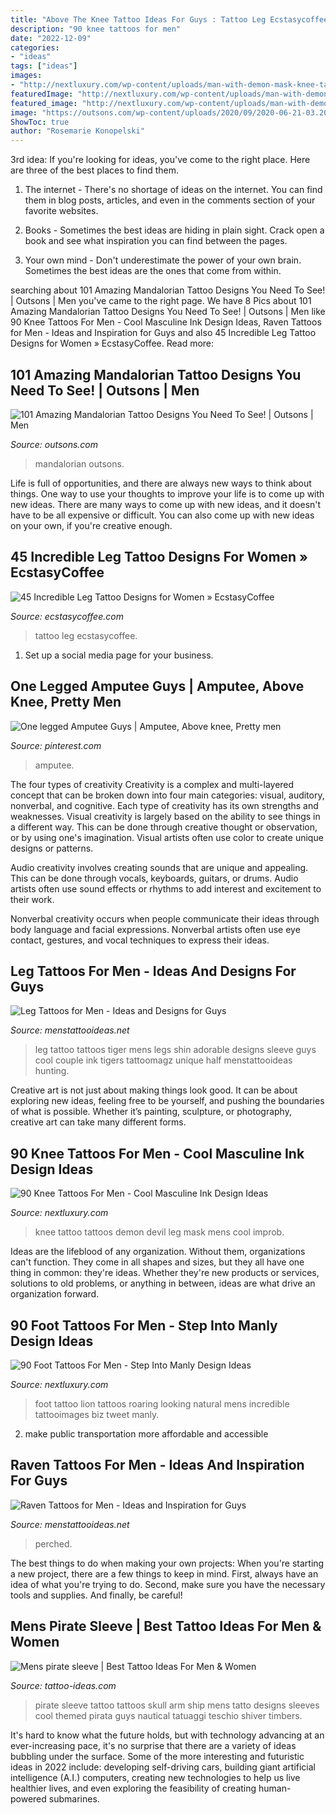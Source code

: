 ```yaml
---
title: "Above The Knee Tattoo Ideas For Guys : Tattoo Leg Ecstasycoffee"
description: "90 knee tattoos for men"
date: "2022-12-09"
categories:
- "ideas"
tags: ["ideas"]
images:
- "http://nextluxury.com/wp-content/uploads/man-with-demon-mask-knee-tattoo-design.jpg"
featuredImage: "http://nextluxury.com/wp-content/uploads/man-with-demon-mask-knee-tattoo-design.jpg"
featured_image: "http://nextluxury.com/wp-content/uploads/man-with-demon-mask-knee-tattoo-design.jpg"
image: "https://outsons.com/wp-content/uploads/2020/09/2020-06-21-03.20.30-2335898568446201461_mandaloriantattoo-1024x1024.jpg"
ShowToc: true
author: "Rosemarie Konopelski"
---
```



3rd idea:
If you're looking for ideas, you've come to the right place. Here are three of the best places to find them.
1. The internet - There's no shortage of ideas on the internet. You can find them in blog posts, articles, and even in the comments section of your favorite websites.

2. Books - Sometimes the best ideas are hiding in plain sight. Crack open a book and see what inspiration you can find between the pages.

3. Your own mind - Don't underestimate the power of your own brain. Sometimes the best ideas are the ones that come from within.

	

		
searching about 101 Amazing Mandalorian Tattoo Designs You Need To See! | Outsons | Men you've came to the right page. We have 8 Pics about 101 Amazing Mandalorian Tattoo Designs You Need To See! | Outsons | Men like 90 Knee Tattoos For Men - Cool Masculine Ink Design Ideas, Raven Tattoos for Men - Ideas and Inspiration for Guys and also 45 Incredible Leg Tattoo Designs for Women » EcstasyCoffee. Read more:
		
    
## 101 Amazing Mandalorian Tattoo Designs You Need To See! | Outsons | Men

<img loading=lazy src="https://outsons.com/wp-content/uploads/2020/09/2020-06-21-03.20.30-2335898568446201461_mandaloriantattoo-1024x1024.jpg" onerror="this.onerror=null;this.src='https://tse2.mm.bing.net/th?id=OIP.z7b10fMvfi-y-FSnS2rBpAHaHa&amp;pid=15.1';" alt="101 Amazing Mandalorian Tattoo Designs You Need To See! | Outsons | Men">

_Source: outsons.com_

>mandalorian outsons. 

	

Life is full of opportunities, and there are always new ways to think about things. One way to use your thoughts to improve your life is to come up with new ideas. There are many ways to come up with new ideas, and it doesn't have to be all expensive or difficult. You can also come up with new ideas on your own, if you're creative enough.

    
## 45 Incredible Leg Tattoo Designs For Women » EcstasyCoffee

<img loading=lazy src="https://i1.wp.com/www.ecstasycoffee.com/wp-content/uploads/2016/11/Totemic-Pride.jpg?resize=600%2C800" onerror="this.onerror=null;this.src='https://tse1.mm.bing.net/th?id=OIP.QZ4P1j6hPHlaL7NHFwAjVQHaJ4&amp;pid=15.1';" alt="45 Incredible Leg Tattoo Designs for Women » EcstasyCoffee">

_Source: ecstasycoffee.com_

>tattoo leg ecstasycoffee. 

	

1. Set up a social media page for your business.

    
## One Legged Amputee Guys | Amputee, Above Knee, Pretty Men

<img loading=lazy src="https://i.pinimg.com/736x/05/f1/00/05f10020d12c06e0b1659ea4293a5aa9.jpg" onerror="this.onerror=null;this.src='https://tse1.mm.bing.net/th?id=OIP.O1rf2naQfmHfLEfDAKiPLgHaJQ&amp;pid=15.1';" alt="One legged Amputee Guys | Amputee, Above knee, Pretty men">

_Source: pinterest.com_

>amputee. 

	

The four types of creativity
Creativity is a complex and multi-layered concept that can be broken down into four main categories: visual, auditory, nonverbal, and cognitive. Each type of creativity has its own strengths and weaknesses.
Visual creativity is largely based on the ability to see things in a different way. This can be done through creative thought or observation, or by using one's imagination. Visual artists often use color to create unique designs or patterns.

Audio creativity involves creating sounds that are unique and appealing. This can be done through vocals, keyboards, guitars, or drums. Audio artists often use sound effects or rhythms to add interest and excitement to their work.

Nonverbal creativity occurs when people communicate their ideas through body language and facial expressions. Nonverbal artists often use eye contact, gestures, and vocal techniques to express their ideas.

    
## Leg Tattoos For Men - Ideas And Designs For Guys

<img loading=lazy src="http://www.menstattooideas.net/tattooimages/2015/06/leg-tattoos-37.jpg" onerror="this.onerror=null;this.src='https://tse3.mm.bing.net/th?id=OIP.eJvx0A_PphvtFV58pYeAnQAAAA&amp;pid=15.1';" alt="Leg Tattoos for Men - Ideas and Designs for Guys">

_Source: menstattooideas.net_

>leg tattoo tattoos tiger mens legs shin adorable designs sleeve guys cool couple ink tigers tattoomagz unique half menstattooideas hunting. 

	

Creative art is not just about making things look good. It can be about exploring new ideas, feeling free to be yourself, and pushing the boundaries of what is possible. Whether it’s painting, sculpture, or photography, creative art can take many different forms.

    
## 90 Knee Tattoos For Men - Cool Masculine Ink Design Ideas

<img loading=lazy src="http://nextluxury.com/wp-content/uploads/man-with-demon-mask-knee-tattoo-design.jpg" onerror="this.onerror=null;this.src='https://tse4.mm.bing.net/th?id=OIP.zI9YXd_lXYBnMgPKmsCZ-wHaHa&amp;pid=15.1';" alt="90 Knee Tattoos For Men - Cool Masculine Ink Design Ideas">

_Source: nextluxury.com_

>knee tattoo tattoos demon devil leg mask mens cool improb. 

	

Ideas are the lifeblood of any organization. Without them, organizations can't function. They come in all shapes and sizes, but they all have one thing in common: they're ideas. Whether they're new products or services, solutions to old problems, or anything in between, ideas are what drive an organization forward.

    
## 90 Foot Tattoos For Men - Step Into Manly Design Ideas

<img loading=lazy src="http://nextluxury.com/wp-content/uploads/sharp-toothed-raging-beast-tattoo-foot-males.jpg" onerror="this.onerror=null;this.src='https://tse3.mm.bing.net/th?id=OIP.rEYHulsa4WKow9Fcd3bGBQAAAA&amp;pid=15.1';" alt="90 Foot Tattoos For Men - Step Into Manly Design Ideas">

_Source: nextluxury.com_

>foot tattoo lion tattoos roaring looking natural mens incredible tattooimages biz tweet manly. 

	

2. make public transportation more affordable and accessible

    
## Raven Tattoos For Men - Ideas And Inspiration For Guys

<img loading=lazy src="http://www.menstattooideas.net/tattooimages/2016/07/raven-tattoos-12.jpg" onerror="this.onerror=null;this.src='https://tse3.mm.bing.net/th?id=OIP.pOyNzaM3QhPsyLugLRfy5QHaJ6&amp;pid=15.1';" alt="Raven Tattoos for Men - Ideas and Inspiration for Guys">

_Source: menstattooideas.net_

>perched. 

	

The best things to do when making your own projects:
When you're starting a new project, there are a few things to keep in mind. First, always have an idea of what you're trying to do. Second, make sure you have the necessary tools and supplies. And finally, be careful!

    
## Mens Pirate Sleeve | Best Tattoo Ideas For Men &amp; Women

<img loading=lazy src="https://tattoo-ideas.com/wp-content/uploads/2018/05/pirate-sleeve-tattoo-768x960.jpg" onerror="this.onerror=null;this.src='https://tse3.mm.bing.net/th?id=OIP.DY2Ib2FcaxYVcX5M9NLqJQHaJQ&amp;pid=15.1';" alt="Mens pirate sleeve | Best Tattoo Ideas For Men &amp; Women">

_Source: tattoo-ideas.com_

>pirate sleeve tattoo tattoos skull arm ship mens tatto designs sleeves cool themed pirata guys nautical tatuaggi teschio shiver timbers. 

	

It's hard to know what the future holds, but with technology advancing at an ever-increasing pace, it's no surprise that there are a variety of ideas bubbling under the surface. Some of the more interesting and futuristic ideas in 2022 include: developing self-driving cars, building giant artificial intelligence (A.I.) computers, creating new technologies to help us live healthier lives, and even exploring the feasibility of creating human-powered submarines.

